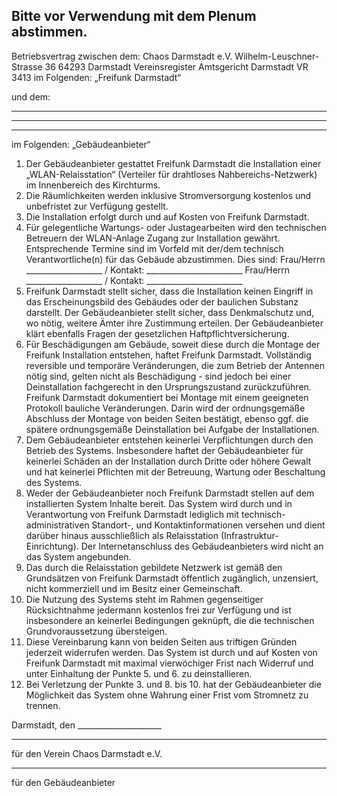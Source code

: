 Bitte vor Verwendung mit dem Plenum abstimmen.
---

Betriebsvertrag
zwischen dem:
Chaos Darmstadt e.V.
Wilhelm-Leuschner-Strasse 36
64293 Darmstadt
Vereinsregister Amtsgericht Darmstadt VR 3413
im Folgenden: „Freifunk Darmstadt“

und dem:
_____
_____
_____
im Folgenden: „Gebäudeanbieter“

1. Der Gebäudeanbieter gestattet Freifunk Darmstadt die Installation einer „WLAN-Relaisstation“ (Verteiler für drahtloses Nahbereichs-Netzwerk) im Innenbereich des Kirchturms.
2. Die Räumlichkeiten werden inklusive Stromversorgung kostenlos und unbefristet zur Verfügung gestellt.
3. Die Installation erfolgt durch und auf Kosten von Freifunk Darmstadt.
4. Für gelegentliche Wartungs- oder Justagearbeiten wird den technischen Betreuern der WLAN-Anlage Zugang zur Installation gewährt. Entsprechende Termine sind im Vorfeld mit der/dem technisch Verantwortliche(n) für das Gebäude abzustimmen. Dies sind:
Frau/Herrn ___________________ / Kontakt: ________________________
Frau/Herrn ___________________ / Kontakt: ________________________
5. Freifunk Darmstadt stellt sicher, dass die Installation keinen Eingriff in das Erscheinungsbild des Gebäudes oder der baulichen Substanz darstellt. Der Gebäudeanbieter stellt sicher, dass Denkmalschutz und, wo nötig, weitere Ämter ihre Zustimmung erteilen. Der Gebäudeanbieter klärt ebenfalls Fragen der gesetzlichen Haftpflichtversicherung.
6. Für Beschädigungen am Gebäude, soweit diese durch die Montage der Freifunk Installation entstehen, haftet Freifunk Darmstadt. Vollständig reversible und temporäre Veränderungen, die zum Betrieb der Antennen nötig sind, gelten nicht als Beschädigung - sind jedoch bei einer Deinstallation fachgerecht in den Ursprungszustand zurückzuführen. Freifunk Darmstadt dokumentiert bei Montage mit einem geeigneten Protokoll bauliche Veränderungen.  Darin wird der ordnungsgemäße Abschluss der Montage von beiden Seiten bestätigt, ebenso ggf. die spätere ordnungsgemäße Deinstallation bei Aufgabe der Installationen.
7. Dem Gebäudeanbieter entstehen keinerlei Verpflichtungen durch den Betrieb des Systems. Insbesondere haftet der Gebäudeanbieter für keinerlei Schäden an der Installation durch Dritte oder höhere Gewalt und hat keinerlei Pflichten mit der Betreuung, Wartung oder Beschaltung des Systems.
8. Weder der Gebäudeanbieter noch Freifunk Darmstadt stellen auf dem installierten System Inhalte bereit. Das System wird durch und in Verantwortung von Freifunk Darmstadt lediglich mit technisch-administrativen Standort-, und Kontaktinformationen versehen und dient darüber hinaus ausschließlich als Relaisstation (Infrastruktur-Einrichtung). Der Internetanschluss des Gebäudeanbieters wird nicht an das System angebunden.
9. Das durch die Relaisstation gebildete Netzwerk ist gemäß den Grundsätzen von Freifunk Darmstadt öffentlich zugänglich, unzensiert, nicht kommerziell und im Besitz einer Gemeinschaft.
10. Die Nutzung des Systems steht im Rahmen gegenseitiger Rücksichtnahme jedermann kostenlos frei zur Verfügung und ist insbesondere an keinerlei Bedingungen geknüpft, die die technischen Grundvoraussetzung übersteigen.
11. Diese Vereinbarung kann von beiden Seiten aus triftigen Gründen jederzeit widerrufen werden. Das System ist durch und auf Kosten von Freifunk Darmstadt mit maximal vierwöchiger Frist nach Widerruf und unter Einhaltung der Punkte 5. und 6. zu deinstallieren.
12. Bei Verletzung der Punkte 3. und 8. bis 10. hat der Gebäudeanbieter die Möglichkeit das System ohne Wahrung einer Frist vom Stromnetz zu trennen.

Darmstadt, den _____________________

__________________________
für den Verein
Chaos Darmstadt e.V.


__________________________
für den Gebäudeanbieter
